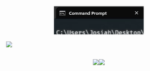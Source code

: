 <style>
    .head {
        display: flex;
        justify-content: center;
    }

    .center {
        display: flex;
        justify-content: center;
    }
</style>

<h1 class="head">
    <img src='name.gif'>
</h1>

<a>
    <img src="https://wakatime.com/badge/user/2137bf0d-a3a6-404a-8fef-a0ce9f77bb3d.svg">
</a>
<h2/>

<div class="center">
<img src="https://github-readme-stats.vercel.app/api?username=rotbow&show_icons=true&theme=shadow_red"/>

<img src="https://api.githubtrends.io/user/svg/ROTBOW/langs?time_range=all_time&include_private=True&theme=dark"/>
</div>